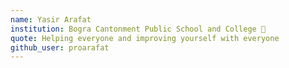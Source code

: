 ```yaml
---
name: Yasir Arafat
institution: Bogra Cantonment Public School and College 🚩
quote: Helping everyone and improving yourself with everyone
github_user: proarafat
---
```

